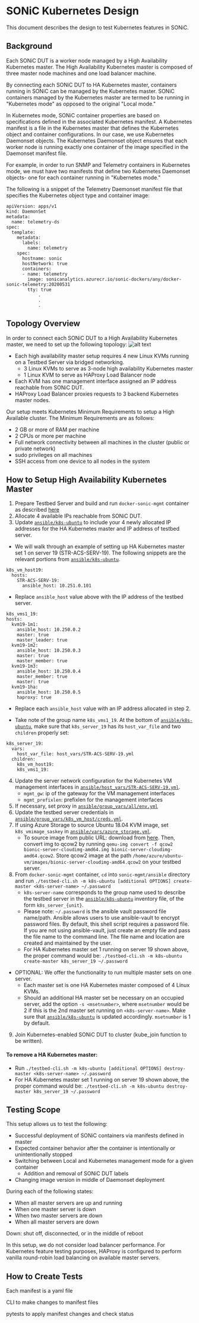 # SONiC Kubernetes Design

This document describes the design to test Kubernetes features in SONiC. 

## Background

Each SONiC DUT is a worker node managed by a High Availability Kubernetes master. The High Availability Kubernetes master is composed of three master node machines and one load balancer machine.

By connecting each SONiC DUT to HA Kubernetes master, containers running in SONiC can be managed by the Kubernetes master. SONiC containers managed by the Kubernetes master are termed to be running in "Kubernetes mode" as opposed to the original "Local mode." 

In Kubernetes mode, SONiC container properties are based on specifications defined in the associated Kubernetes manifest. A Kubernetes manifest is a file in the Kubernetes master that defines the Kubernetes object and container configurations. In our case, we use Kubernetes Daemonset objects. The Kubernetes Daemonset object ensures that each worker node is running exactly one container of the image specified in the Daemonset manifest file.  

For example, in order to run SNMP and Telemetry containers in Kubernetes mode, we must have two manifests that define two Kubernetes Daemonset objects- one for each container running in "Kubernetes mode." 

The following is a snippet of the Telemetry Daemonset manifest file that specifies the Kubernetes object type and container image:

```
apiVersion: apps/v1
kind: DaemonSet
metadata:
  name: telemetry-ds
spec:
  template:
    metadata:
      labels:
        name: telemetry
    spec:
      hostname: sonic
      hostNetwork: true
      containers:
      - name: telemetry
        image: sonicanalytics.azurecr.io/sonic-dockers/any/docker-sonic-telemetry:20200531
        tty: true
            .
            .
            .
```


## Topology Overview

In order to connect each SONiC DUT to a High Availability Kubernetes master, we need to set up the following topology: 
![alt text](https://github.com/isabelmsft/k8s-ha-master-starlab/blob/master/k8s-testbed-linux.png)
- Each high availability master setup requires 4 new Linux KVMs running on a Testbed Server via bridged networking.
    - 3 Linux KVMs to serve as 3-node high availability Kubernetes master
    - 1 Linux KVM to serve as HAProxy Load Balancer node    
- Each KVM has one management interface assigned an IP address reachable from SONiC DUT.
- HAProxy Load Balancer proxies requests to 3 backend Kubernetes master nodes. 

Our setup meets Kubernetes Minimum Requirements to setup a High Available cluster. The Minimum Requirements are as follows:
- 2 GB or more of RAM per machine
- 2 CPUs or more per machine
- Full network connectivity between all machines in the cluster (public or private network)
- sudo privileges on all machines
- SSH access from one device to all nodes in the system

## How to Setup High Availability Kubernetes Master

1. Prepare Testbed Server and build and run `docker-sonic-mgmt` container as described [here](https://github.com/Azure/sonic-mgmt/blob/master/ansible/doc/README.testbed.Setup.md) 
2. Allocate 4 available IPs reachable from SONiC DUT.
3. Update [`ansible/k8s-ubuntu`](../k8s-ubuntu) to include your 4 newly allocated IP addresses for the HA Kubernetes master and IP address of testbed server.

  - We will walk through an example of setting up HA Kubernetes master set 1 on server 19 (STR-ACS-SERV-19). The following snippets are the relevant portions from [`ansible/k8s-ubuntu`](../k8s-ubuntu).

   ```
   k8s_vm_host19:
     hosts:
       STR-ACS-SERV-19:
         ansible_host: 10.251.0.101
  ```
  - Replace `ansible_host` value above with the IP address of the testbed server.

  ```
  k8s_vms1_19:
  hosts:
    kvm19-1m1:
      ansible_host: 10.250.0.2
      master: true
      master_leader: true
    kvm19-1m2:
      ansible_host: 10.250.0.3
      master: true
      master_member: true
    kvm19-1m3:
      ansible_host: 10.250.0.4
      master_member: true
      master: true
    kvm19-1ha:
      ansible_host: 10.250.0.5
      haproxy: true 
  ```
  
  - Replace each `ansible_host` value with an IP address allocated in step 2. 

  - Take note of the group name `k8s_vms1_19`. At the bottom of [`ansible/k8s-ubuntu`](../k8s-ubuntu), make sure that `k8s_server_19` has its `host_var_file` and two `children` properly set: 

```
k8s_server_19:
  vars:
    host_var_file: host_vars/STR-ACS-SERV-19.yml
  children:
    k8s_vm_host19:
    k8s_vms1_19:
```

4. Update the server network configuration for the Kubernetes VM management interfaces in [`ansible/host_vars/STR-ACS-SERV-19.yml`](../host_vars/STR-ACS-SERV-19.yml).
    - `mgmt_gw`: ip of the gateway for the VM management interfaces
    - `mgmt_prefixlen`: prefixlen for the management interfaces
5. If necessary, set proxy in [`ansible/group_vars/all/env.yml`](../group_vars/all/env.yml)
6. Update the testbed server credentials in [`ansible/group_vars/k8s_vm_host/creds.yml`](../group_vars/k8s_vm_host/creds.yml).   
7. If using Azure Storage to source Ubuntu 18.04 KVM image, set `k8s_vmimage_saskey` in [`ansible/vars/azure_storage.yml`](../vars/azure_storage.yml). 
   - To source image from public URL: download from  [here](https://cloud-images.ubuntu.com/bionic/current/bionic-server-cloudimg-amd64.img). Then, convert img to qcow2 by running `qemu-img convert -f qcow2 bionic-server-cloudimg-amd64.img bionic-server-cloudimg-amd64.qcow2`. Store qcow2 image at the path `/home/azure/ubuntu-vm/images/bionic-server-cloudimg-amd64.qcow2` on your testbed server. 
8. From `docker-sonic-mgmt` container, `cd` into `sonic-mgmt/ansible` directory and run `./testbed-cli.sh -m k8s-ubuntu [additional OPTIONS] create-master <k8s-server-name> ~/.password`
   - `k8s-server-name` corresponds to the group name used to describe the testbed server in the [`ansible/k8s-ubuntu`](../k8s-ubuntu) inventory file, of the form `k8s_server_{unit}`. 
   - Please note: `~/.password` is the ansible vault password file name/path. Ansible allows users to use ansible-vault to encrypt password files. By default, this shell script requires a password file. If you are not using ansible-vault, just create an empty file and pass the file name to the command line. The file name and location are created and maintained by the user.
   - For HA Kubernetes master set 1 running on server 19 shown above, the proper command would be: 
`./testbed-cli.sh -m k8s-ubuntu create-master k8s_server_19 ~/.password` 
  - OPTIONAL: We offer the functionality to run multiple master sets on one server. 
    - Each master set is one HA Kubernetes master composed of 4 Linux KVMs. 
    - Should an additional HA master set be necessary on an occupied server, add the option `-s <msetnumber>`, where `msetnumber` would be 2 if this is the 2nd master set running on `<k8s-server-name>`. Make sure that [`ansible/k8s-ubuntu`](../k8s-ubuntu) is updated accordingly. `msetnumber` is 1 by default. 


9. Join Kubernetes-enabled SONiC DUT to cluster (kube_join function to be written).


#### To remove a HA Kubernetes master:
- Run `./testbed-cli.sh -m k8s-ubuntu [additional OPTIONS] destroy-master <k8s-server-name> ~/.password`
- For HA Kubernetes master set 1 running on server 19 shown above, the proper command would be: 
`./testbed-cli.sh -m k8s-ubuntu destroy-master k8s_server_19 ~/.password` 

## Testing Scope

This setup allows us to test the following: 
- Successful deployment of SONiC containers via manifests defined in master
- Expected container behavior after the container is intentionally or unintentionally stopped
- Switching between Local and Kubernetes management mode for a given container
  - Addition and removal of SONiC DUT labels
- Changing image version in middle of Daemonset deployment

During each of the following states:
- When all master servers are up and running
- When one master server is down
- When two master servers are down
- When all master servers are down

Down: shut off, disconnected, or in the middle of reboot


In this setup, we do not consider load balancer performance. For Kubernetes feature testing purposes, HAProxy is configured to perform vanilla round-robin load balancing on available master servers.


## How to Create Tests
Each manifest is a yaml file

CLI to make changes to manifest files

pytests to apply manifest changes and check status
